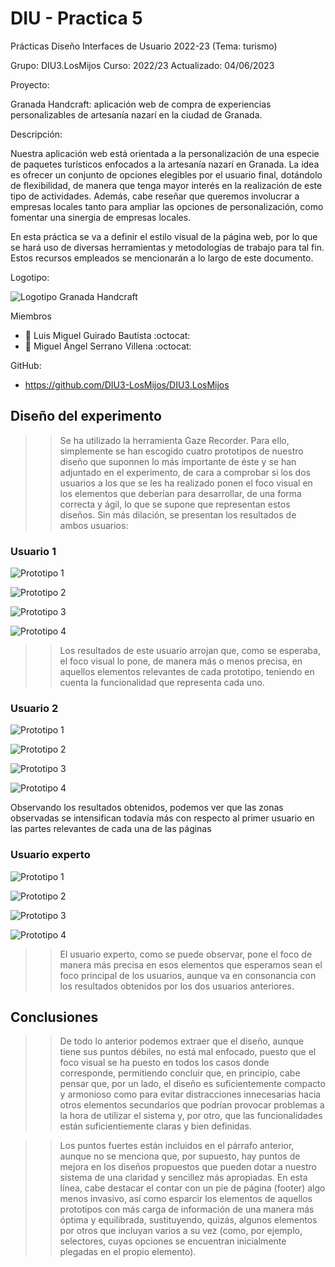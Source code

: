 # DIU - Practica 5
Prácticas Diseño Interfaces de Usuario 2022-23 (Tema: turismo)

Grupo: DIU3.LosMijos  Curso: 2022/23 
Actualizado: 04/06/2023

Proyecto: 

Granada Handcraft: aplicación web de compra de experiencias personalizables de artesanía nazarí en la ciudad de Granada.

Descripción: 

Nuestra aplicación web está orientada a la personalización de una especie de paquetes turísticos enfocados a la artesanía nazarí en Granada. La idea es ofrecer un conjunto de opciones elegibles por el usuario final, dotándolo de flexibilidad, de manera que tenga mayor interés en la realización de este tipo de actividades. Además, cabe reseñar que queremos involucrar a empresas locales tanto para ampliar las opciones de personalización, como fomentar una sinergia de empresas locales.

En esta práctica se va a definir el estilo visual de la página web, por lo que se hará uso de diversas herramientas y metodologías de trabajo para tal fin. Estos recursos empleados se mencionarán a lo largo de este documento.

Logotipo:

![Logotipo Granada Handcraft](logo.png)

Miembros

 * :bust_in_silhouette:   Luis Miguel Guirado Bautista     :octocat:     
 * :bust_in_silhouette:   Miguel Ángel Serrano Villena     :octocat:

GitHub: 

  * https://github.com/DIU3-LosMijos/DIU3.LosMijos

## Diseño del experimento

>> Se ha utilizado la herramienta Gaze Recorder. Para ello, simplemente se han escogido cuatro prototipos de nuestro diseño que suponnen lo más importante de éste y se han adjuntado en el experimento, de cara a comprobar si los dos usuarios a los que se les ha realizado ponen el foco visual en los elementos que deberían para desarrollar, de una forma correcta y ágil, lo que se supone que representan estos diseños. Sin más dilación, se presentan los resultados de ambos usuarios:

### Usuario 1

![Prototipo 1](ResultadosExperimento_Usuario1/usuario1_p1.png)

![Prototipo 2](ResultadosExperimento_Usuario1/usuario1_p2.png)

![Prototipo 3](ResultadosExperimento_Usuario1/usuario1_p3.png)

![Prototipo 4](ResultadosExperimento_Usuario1/usuario1_p4.png)

>> Los resultados de este usuario arrojan que, como se esperaba, el foco visual lo pone, de manera más o menos precisa, en aquellos elementos relevantes de cada prototipo, teniendo en cuenta la funcionalidad que representa cada uno.

### Usuario 2

![Prototipo 1](ResultadosExperimento_Usuario2/usuario2_p1.png)

![Prototipo 2](ResultadosExperimento_Usuario2/usuario2_p2.png)

![Prototipo 3](ResultadosExperimento_Usuario2/usuario2_p3.png)

![Prototipo 4](ResultadosExperimento_Usuario2/usuario2_p4.png)

Observando los resultados obtenidos, podemos ver que las zonas observadas se intensifican todavía más con respecto al primer usuario en las partes relevantes de cada una de las páginas

### Usuario experto

![Prototipo 1](ResultadosExperimento_UsuarioExperto/usuarioExperto_p1.png)

![Prototipo 2](ResultadosExperimento_UsuarioExperto/usuarioExperto_p2.png)

![Prototipo 3](ResultadosExperimento_UsuarioExperto/usuarioExperto_p3.png)

![Prototipo 4](ResultadosExperimento_UsuarioExperto/usuarioExperto_p4.png)

>> El usuario experto, como se puede observar, pone el foco de manera más precisa en esos elementos que esperamos sean el foco principal de los usuarios, aunque va en consonancia con los resultados obtenidos por los dos usuarios anteriores.

## Conclusiones

>> De todo lo anterior podemos extraer que el diseño, aunque tiene sus puntos débiles, no está mal enfocado, puesto que el foco visual se ha puesto en todos los casos donde corresponde, permitiendo concluir que, en principio, cabe pensar que, por un lado, el diseño es suficientemente compacto y armonioso como para evitar distracciones innecesarias hacia otros elementos secundarios que podrían provocar problemas a la hora de utilizar el sistema y, por otro, que las funcionalidades están suficientiemente claras y bien definidas. 

>> Los puntos fuertes están incluidos en el párrafo anterior, aunque no se menciona que, por supuesto, hay puntos de mejora en los diseños propuestos que pueden dotar a nuestro sistema de una claridad y sencillez más apropiadas. En esta línea, cabe destacar el contar con un pie de página (footer) algo menos invasivo, así como esparcir los elementos de aquellos prototipos con más carga de información de una manera más óptima y equilibrada, sustituyendo, quizás, algunos elementos por otros que incluyan varios a su vez (como, por ejemplo, selectores, cuyas opciones se encuentran inicialmente plegadas en el propio elemento).
